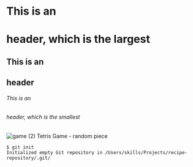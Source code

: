 # This is an <h1> header, which is the largest
## This is an <h2> header
###### This is an <h6> header, which is the smallest
  
![game (2)](https://user-images.githubusercontent.com/108770794/216861830-051a5214-754e-4025-b6fa-4bab101b19a4.png)
Tetris Game - random piece

  
  ```
$ git init
Initialized empty Git repository in /Users/skills/Projects/recipe-repository/.git/
```
